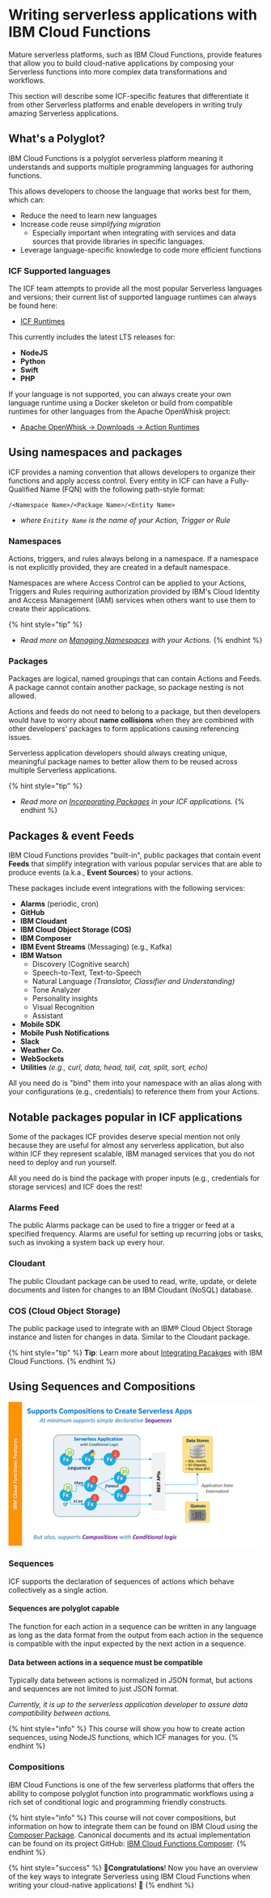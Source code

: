 <!--
#
# Licensed to the Apache Software Foundation (ASF) under one or more
# contributor license agreements.  See the NOTICE file distributed with
# this work for additional information regarding copyright ownership.
# The ASF licenses this file to You under the Apache License, Version 2.0
# (the "License"); you may not use this file except in compliance with
# the License.  You may obtain a copy of the License at
#
#     http://www.apache.org/licenses/LICENSE-2.0
#
# Unless required by applicable law or agreed to in writing, software
# distributed under the License is distributed on an "AS IS" BASIS,
# WITHOUT WARRANTIES OR CONDITIONS OF ANY KIND, either express or implied.
# See the License for the specific language governing permissions and
# limitations under the License.
#
-->

# Writing serverless applications with IBM Cloud Functions

Mature serverless platforms, such as IBM Cloud Functions, provide features that allow you to build cloud-native applications by composing your Serverless functions into more complex data transformations and workflows.

This section will describe some ICF-specific features that differentiate it from other Serverless platforms and enable developers in writing truly amazing Serverless applications.

## What's a Polyglot?

IBM Cloud Functions is a polyglot serverless platform meaning it understands and supports multiple programming languages for authoring functions.

This allows developers to choose the language that works best for them, which can:

- Reduce the need to learn new languages
- Increase code reuse _simplifying migration_
  - Especially important when integrating with services and data sources that provide libraries in specific languages.
- Leverage language-specific knowledge to code more efficient functions

### **ICF Supported languages**

The ICF team attempts to provide all the most popular Serverless languages and versions; their current list of supported language runtimes can always be found here:

- [ICF Runtimes](https://cloud.ibm.com/docs/openwhisk?topic=cloud-functions-runtimes)

This currently includes the latest LTS releases for:

- **NodeJS**
- **Python**
- **Swift**
- **PHP**

If your language is not supported, you can always create your own language runtime using a Docker skeleton or build from compatible runtimes for other languages from the Apache OpenWhisk project:

- [Apache OpenWhisk -> Downloads -> Action Runtimes](https://openwhisk.apache.org/downloads.html#component-releases)

## Using namespaces and packages

ICF provides a naming convention that allows developers to organize their functions and apply access control.  Every entity in ICF can have a Fully-Qualified Name (FQN) with the following path-style format:

```text
/<Namespace Name>/<Package Name>/<Entity Name>
```

- _where `Enitity Name` is the name of your Action, Trigger or Rule_

### **Namespaces**

Actions, triggers, and rules always belong in a namespace. If a namespace is not explicitly provided, they are created in a default namespace.

Namespaces are where Access Control can be applied to your Actions, Triggers and Rules requiring authorization provided by IBM's Cloud Identity and Access Management (IAM) services when others want to use them to create their applications.

{% hint style="tip" %}
- _Read more on [Managing Namespaces](https://cloud.ibm.com/docs/openwhisk?topic=cloud-functions-namespaces) with your Actions._
{% endhint %}

### **Packages**

Packages are logical, named groupings that can contain Actions and Feeds. A package cannot contain another package, so package nesting is not allowed.

Actions and feeds do not need to belong to a package, but then developers would have to worry about **name collisions** when they are combined with other developers' packages to form applications causing referencing issues.

Serverless application developers should always creating unique, meaningful package names to better allow them to be reused across multiple Serverless applications.

{% hint style="tip" %}
- _Read more on [Incorporating Packages](https://cloud.ibm.com/docs/openwhisk?topic=cloud-functions-pkg_ov) in your ICF applications._
{% endhint %}

## Packages & event Feeds

IBM Cloud Functions provides "built-in", public packages that contain event **Feeds** that simplify integration with various popular services that are able to produce events (a.k.a., **Event Sources**) to your actions.

These packages include event integrations with the following services:

- **Alarms** (periodic, cron)
- **GitHub**
- **IBM Cloudant**
- **IBM Cloud Object Storage (COS)**
- **IBM Composer**
- **IBM Event Streams** (Messaging) (e.g., Kafka)
- **IBM Watson**
  - Discovery (Cognitive search)
  - Speech-to-Text, Text-to-Speech
  - Natural Language _(Translator, Classifier and Understanding)_
  - Tone Analyzer
  - Personality insights
  - Visual Recognition
  - Assistant
- **Mobile SDK**
- **Mobile Push Notifications**
- **Slack**
- **Weather Co.**
- **WebSockets**
- **Utilities** _(e.g., curl, data, head, tail, cat, split, sort, echo)_

All you need do is "bind" them into your namespace with an alias along with your configurations (e.g., credentials) to reference them from your Actions.

## Notable packages popular in ICF applications

Some of the packages ICF provides deserve special mention not only because they are useful for almost any serverless application, but also within ICF they represent scalable, IBM managed services that you do not need to deploy and run yourself.

All you need do is bind the package with proper inputs (e.g., credentials for storage services) and ICF does the rest!

### **Alarms Feed**

The public Alarms package can be used to fire a trigger or feed at a specified frequency. Alarms are useful for setting up recurring jobs or tasks, such as invoking a system back up every hour.

### **Cloudant**

The public Cloudant package can be used to read, write, update, or delete documents and listen for changes to an IBM Cloudant (NoSQL) database.

### **COS (Cloud Object Storage)**

The public package used to integrate with an IBM® Cloud Object Storage instance and listen for changes in data. Similar to the Cloudant package.

{% hint style="tip" %}
**Tip**: Learn more about [Integrating Pacakges](https://cloud.ibm.com/docs/openwhisk?topic=cloud-functions-pkg_ov) with IBM Cloud Functions.
{% endhint %}

## Using Sequences and Compositions

![Polyglot Sequences and Compositions on ICF](images/101-ex0-serverless-icf-compositions.png)

### **Sequences**

ICF supports the declaration of sequences of actions which behave collectively as a single action.

#### Sequences are polyglot capable

The function for each action in a sequence can be written in any language as long as the data format from the output from each action in the sequence is compatible with the input expected by the next action in a sequence.

#### Data between actions in a sequence must be compatible

Typically data between actions is normalized in JSON format, but actions and sequences are not limited to just JSON format.

_Currently, it is up to the serverless application developer to assure data compatibility between actions._

{% hint style="info" %}
This course will show you how to create action sequences, using NodeJS functions, which ICF manages for you.
{% endhint %}

### **Compositions**

IBM Cloud Functions is one of the few serverless platforms that offers the ability to compose polyglot function into programmatic workflows using a rich set of conditional logic and programming friendly constructs.

{% hint style="info" %}
This course will not cover compositions, but information on how to integrate them can be found on IBM Cloud using the [Composer Package](https://cloud.ibm.com/docs/openwhisk?topic=cloud-functions-pkg_composer).  Canonical documents and its actual implementation can be found on its project GitHub: [IBM Cloud Functions Composer](https://github.com/ibm-functions/composer).
{% endhint %}

{% hint style="success" %}
🎉**Congratulations**! Now you have an overview of the key ways to integrate Serverless using IBM Cloud Functions when writing your cloud-native applications! 🎉
{% endhint %}
